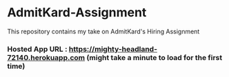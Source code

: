 # AdmitKard-Assignment
This repository contains my take on AdmitKard's Hiring Assignment

### Hosted App URL : https://mighty-headland-72140.herokuapp.com   (might take a minute to load for the first time)
